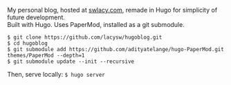 

My personal blog, hosted at [swlacy.com](https://swlacy.com), remade in Hugo for simplicity of future development.  
Built with Hugo. Uses PaperMod, installed as a git submodule.

```
$ git clone https://github.com/lacysw/hugoblog.git
$ cd hugoblog
$ git submodule add https://github.com/adityatelange/hugo-PaperMod.git themes/PaperMod --depth=1
$ git submodule update --init --recursive
```

Then, serve locally: `$ hugo server`
